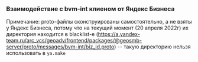 ### Взаимодействие с bvm-int клиеном от Яндекс Бизнеса

Примечание: proto-файлы сконструированы самостоятельно, а не взяты у Яндекс Бизнеса, потому что на текущий момент (20
апреля 2022г) их директория находится в blacklist-е
(https://a.yandex-team.ru/arc_vcs/geoadv/frontend/packages/@geosmb-server/proto/messages/bvm-int/biz_id.proto) -- такую
директорию нельзя использовать в `ya.make`
